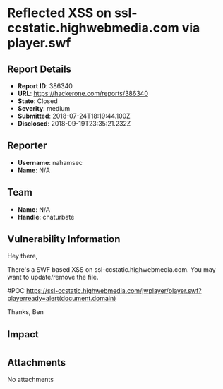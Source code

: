 # Reflected XSS on ssl-ccstatic.highwebmedia.com  via player.swf

## Report Details
- **Report ID**: 386340
- **URL**: https://hackerone.com/reports/386340
- **State**: Closed
- **Severity**: medium
- **Submitted**: 2018-07-24T18:19:44.100Z
- **Disclosed**: 2018-09-19T23:35:21.232Z

## Reporter
- **Username**: nahamsec
- **Name**: N/A

## Team
- **Name**: N/A
- **Handle**: chaturbate

## Vulnerability Information
Hey there,

There's a SWF based XSS on ssl-ccstatic.highwebmedia.com. You may want to update/remove the file.


#POC
https://ssl-ccstatic.highwebmedia.com/jwplayer/player.swf?playerready=alert(document.domain)

Thanks,
Ben

## Impact

#

## Attachments
No attachments
